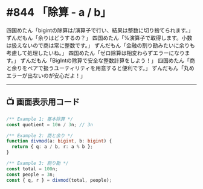 # #844 「除算 - a / b」

四国めたん「bigintの除算は/演算子で行い、結果は整数に切り捨てられます。」
ずんだもん「余りはどうするの？」
四国めたん「%演算子で取得します。小数は扱えないので商は常に整数です。」
ずんだもん「金融の割り勘みたいに余りも考慮して処理したいね。」
四国めたん「ゼロ除算は相変わらずエラーになります。」
ずんだもん「BigIntの除算で安全な整数計算をしよう！」
四国めたん「商と余りをペアで扱うユーティリティを用意すると便利です。」
ずんだもん「丸めエラーが出ないのが安心だよ！」

---

## 📺 画面表示用コード

```typescript
/** Example 1: 基本除算 */
const quotient = 10n / 3n; // 3n

/** Example 2: 商と余り */
function divmod(a: bigint, b: bigint) {
  return { q: a / b, r: a % b };
}

/** Example 3: 割り勘 */
const total = 100n;
const people = 3n;
const { q, r } = divmod(total, people);
```

